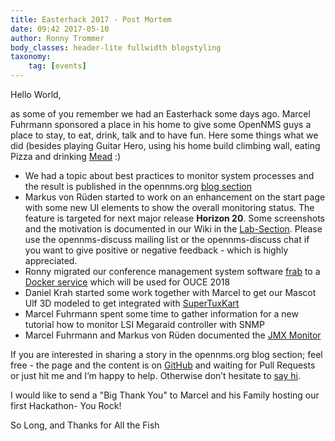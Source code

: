 ```yaml
---
title: Easterhack 2017 - Post Mortem
date: 09:42 2017-05-10
author: Ronny Trommer
body_classes: header-lite fullwidth blogstyling
taxonomy:
    tag: [events]
---
```


Hello World,

as some of you remember we had an Easterhack some days ago.
Marcel Fuhrmann sponsored a place in his home to give some OpenNMS guys a place to stay, to eat, drink, talk and to have fun.
Here some things what we did (besides playing Guitar Hero, using his home build climbing wall, eating Pizza and drinking [Mead](https://en.wikipedia.org/wiki/Mead) :)

* We had a topic about best practices to monitor system processes and the result is published in the opennms.org [blog section](https://www.opennms.org/en/blog/2017-05-09-process-monitoring-snmp)
* Markus von Rüden started to work on an enhancement on the start page with some new UI elements to show the overall monitoring status. The feature is targeted for next major release **Horizon 20**.
  Some screenshots and the motivation is documented in our Wiki in the [Lab-Section](https://wiki.opennms.org/wiki/DevProjects/Status_Box).
  Please use the opennms-discuss mailing list or the opennms-discuss chat if you want to give positive or negative feedback - which is highly appreciated.
* Ronny migrated our conference management system software [frab](http://frab.github.io/frab/) to a [Docker service](https://hub.docker.com/r/opennms/frab/) which will be used for OUCE 2018
* Daniel Krah started some work together with Marcel to get our Mascot Ulf 3D modeled to get integrated with [SuperTuxKart](https://supertuxkart.net/Main_Page)
* Marcel Fuhrmann spent some time to gather information for a new tutorial how to monitor LSI Megaraid controller with SNMP
* Marcel Fuhrmann and Markus von Rüden documented the [JMX Monitor](https://github.com/OpenNMS/opennms/pull/1460)

If you are interested in sharing a story in the opennms.org blog section; feel free - the page and the content is on [GitHub](https://github.com/opennms-forge/opennms.org) and waiting for Pull Requests or just hit me and I’m happy to help.
Otherwise don’t hesitate to [say hi](https://www.opennms.org/en/participate).

I would like to send a "Big Thank You" to Marcel and his Family hosting our first Hackathon- You Rock!

So Long, and Thanks for All the Fish